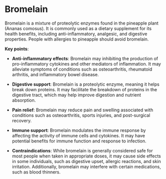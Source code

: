 # Bromelain

Bromelain is a mixture of proteolytic enzymes found in the pineapple plant (Ananas comosus). It is commonly used as a dietary supplement for its health benefits, including anti-inflammatory, analgesic, and digestive properties. People with allergies to pineapple should avoid bromelain.

**Key points**:

* **Anti-inflammatory effects**: Bromelain may inhibiting the production of pro-inflammatory cytokines and other mediators of inflammation. It may alleviate symptoms of conditions such as osteoarthritis, rheumatoid arthritis, and inflammatory bowel disease.

* **Digestive support**: Bromelain is a proteolytic enzyme, meaning it helps break down proteins. It may facilitate the breakdown of proteins in the digestive tract, which may help improve digestion and nutrient absorption.

* **Pain relief**: Bromelain may reduce pain and swelling associated with conditions such as osteoarthritis, sports injuries, and post-surgical recovery.

* **Immune support**: Bromelain modulates the immune response by affecting the activity of immune cells and cytokines. It may have potential benefits for immune function and response to infection.

* **Contraindications**: While bromelain is generally considered safe for most people when taken in appropriate doses, it may cause side effects in some individuals, such as digestive upset, allergic reactions, and skin irritation. Additionally, bromelain may interfere with certain medications, such as blood thinners.